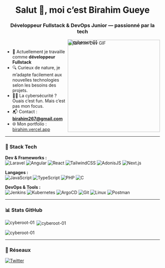 <h1 align="center">Salut 👋, moi c’est Birahim Gueye</h1>
<h3 align="center">Développeur Fullstack & DevOps Junior — passionné par la tech</h3>

<p align="center">
  <img src="https://komarev.com/ghpvc/?username=cyberoot-01&label=Profile%20views&color=0e75b6&style=flat" alt="cyberoot-01" />
</p>

<img align="right" alt="Birahim Dev GIF" src="https://media.giphy.com/media/qgQUggAC3Pfv687qPC/giphy.gif" width="300" style="margin-top:-30px;" />

- 🔧 Actuellement je travaille comme **développeur Fullstack**  
- 🔍 Curieux de nature, je m’adapte facilement aux nouvelles technologies selon les besoins des projets. 
- 🤷‍♂️ La cybersécurité ? Ouais c’est fun. Mais c’est pas mon focus.  
- 📬 Contact : **birahim267@gmail.com**  
- 🌐 Mon portfolio : [birahim.vercel.app](https://birahim.vercel.app/)

---

### 🧩 Stack Tech

**Dev & Frameworks :**  
![Laravel](https://img.shields.io/badge/Laravel-%23FF2D20?style=for-the-badge&logo=laravel&logoColor=white)
![Angular](https://img.shields.io/badge/Angular-%23DD0031?style=for-the-badge&logo=angular&logoColor=white)
![React](https://img.shields.io/badge/React-%2320232a?style=for-the-badge&logo=react&logoColor=%2361DAFB)
![TailwindCSS](https://img.shields.io/badge/TailwindCSS-%2338B2AC?style=for-the-badge&logo=tailwind-css&logoColor=white)
![AdonisJS](https://img.shields.io/badge/AdonisJS-%232F027A?style=for-the-badge&logo=adonisjs&logoColor=white)
![Next.js](https://img.shields.io/badge/Next.js-%23000000?style=for-the-badge&logo=nextdotjs&logoColor=white)

**Langages :**  
![JavaScript](https://img.shields.io/badge/JavaScript-%23323330?style=for-the-badge&logo=javascript&logoColor=%23F7DF1E)
![TypeScript](https://img.shields.io/badge/TypeScript-%23007ACC?style=for-the-badge&logo=typescript&logoColor=white)
![PHP](https://img.shields.io/badge/PHP-%23777BB4?style=for-the-badge&logo=php&logoColor=white)
![C](https://img.shields.io/badge/C-%2300599C?style=for-the-badge&logo=c&logoColor=white)


**DevOps & Tools :**  
![Jenkins](https://img.shields.io/badge/Jenkins-%23D24939?style=for-the-badge&logo=jenkins&logoColor=white)
![Kubernetes](https://img.shields.io/badge/Kubernetes-%23326CE5?style=for-the-badge&logo=kubernetes&logoColor=white)
![ArgoCD](https://img.shields.io/badge/ArgoCD-%231E8BF7?style=for-the-badge&logo=argo&logoColor=white)
![Git](https://img.shields.io/badge/Git-%23F05032?style=for-the-badge&logo=git&logoColor=white)
![Linux](https://img.shields.io/badge/Linux-%23000?style=for-the-badge&logo=linux&logoColor=white)
![Postman](https://img.shields.io/badge/Postman-%23FF6C37?style=for-the-badge&logo=postman&logoColor=white)

---

### 📊 Stats GitHub

<p>
  <img align="left" src="https://github-readme-stats.vercel.app/api/top-langs?username=cyberoot-01&show_icons=true&locale=en&layout=compact" alt="cyberoot-01" />
</p>

<p>&nbsp;<img align="center" src="https://github-readme-stats.vercel.app/api?username=cyberoot-01&show_icons=true&locale=en" alt="cyberoot-01" /></p>

<p><img align="center" src="https://github-readme-streak-stats.herokuapp.com/?user=cyberoot-01&" alt="cyberoot-01" /></p>

---

### 🔗 Réseaux

<p align="left">
  <a href="https://twitter.com/king_birahim" target="_blank">
    <img src="https://img.shields.io/badge/Twitter-%231DA1F2.svg?style=for-the-badge&logo=twitter&logoColor=white" alt="Twitter">
  </a>
</p>
